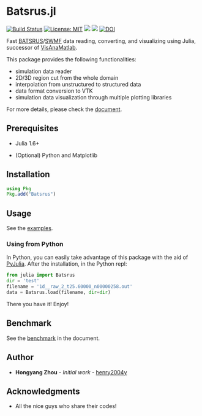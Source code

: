 # Batsrus.jl

[![Build Status](https://github.com/henry2004y/Batsrus.jl/workflows/CI/badge.svg)](https://github.com/henry2004y/Batsrus.jl/actions?query=workflow%3ACI+branch%3Amaster)
[![License: MIT](https://img.shields.io/badge/License-MIT-green.svg)](LICENSE)
[![](https://img.shields.io/badge/docs-latest-blue.svg)][Batsrus-doc]
[![][codecov-img]][codecov-url]
[![DOI](https://zenodo.org/badge/DOI/10.5281/zenodo.4761843.svg)](https://doi.org/10.5281/zenodo.4761843)

Fast [BATSRUS](https://github.com/MSTEM-QUDA/BATSRUS)/[SWMF](https://github.com/MSTEM-QUDA/SWMF) data reading, converting, and visualizing using Julia, successor of [VisAnaMatlab](https://github.com/henry2004y/VisAnaMatlab).

This package provides the following functionalities:
  * simulation data reader
  * 2D/3D region cut from the whole domain
  * interpolation from unstructured to structured data
  * data format conversion to VTK
  * simulation data visualization through multiple plotting libraries

For more details, please check the [document][Batsrus-doc].

## Prerequisites

* Julia 1.6+

* (Optional) Python and Matplotlib

## Installation

```julia
using Pkg
Pkg.add("Batsrus")
```

## Usage

See the [examples](https://henry2004y.github.io/Batsrus.jl/dev/man/examples/).

### Using from Python

In Python, you can easily take advantage of this package with the aid of [PyJulia](https://pyjulia.readthedocs.io/en/latest/).
After the installation, in the Python repl:

```python
from julia import Batsrus
dir = 'test'
filename = '1d__raw_2_t25.60000_n00000258.out'
data = Batsrus.load(filename, dir=dir)
```

There you have it! Enjoy!

## Benchmark

See the [benchmark](https://henry2004y.github.io/Batsrus.jl/dev/#Benchmark-1) in the document.

## Author

* **Hongyang Zhou** - *Initial work* - [henry2004y](https://github.com/henry2004y)

## Acknowledgments

* All the nice guys who share their codes!

[codecov-img]: https://codecov.io/gh/henry2004y/Batsrus.jl/branch/master/graph/badge.svg
[codecov-url]: https://codecov.io/gh/henry2004y/Batsrus.jl
[Batsrus-doc]: https://henry2004y.github.io/Batsrus.jl/dev
